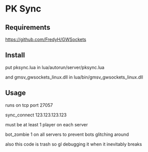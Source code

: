 # PK Sync

## Requirements

https://github.com/FredyH/GWSockets

## Install

put pksync.lua in lua/autorun/server/pksync.lua

and gmsv_gwsockets_linux.dll in lua/bin/gmsv_gwsockets_linux.dll

## Usage

runs on tcp port 27057

sync_connect 123.123.123.123

must be at least 1 player on each server

bot_zombie 1 on all servers to prevent bots glitching around

also this code is trash so gl debugging it when it inevitably breaks
